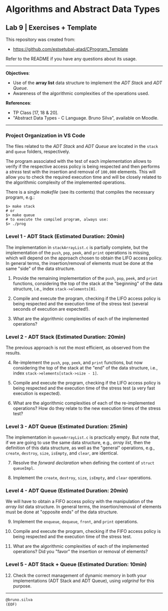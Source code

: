 # Algorithms and Abstract Data Types

## Lab 9 | Exercises + Template  

This repository was created from:

- <https://github.com/estsetubal-atad/CProgram_Template> 

Refer to the README if you have any questions about its usage.

----

**Objectives**:

- Use of the **array list** data structure to implement the *ADT Stack* and *ADT Queue*.
- Awareness of the algorithmic complexities of the operations used.

**References**:

- TP Class \[17, 18 & 20\].
- "Abstract Data Types - C Language. Bruno Silva", available on Moodle.

---

### Project Organization in VS Code

The files related to the *ADT Stack* and *ADT Queue* are located in the `stack` and `queue` folders, respectively.  

The program associated with the test of each implementation allows to verify if the respective access policy is being respected and then performs a *stress* test with the insertion and removal of `100,000` elements. This will allow you to check the required execution time and will be closely related to the algorithmic complexity of the implemented operations.  

There is a single *makefile* (see its contents) that compiles the necessary program, e.g.:

```console
$> make stack
# or
$> make queue
# to execute the compiled program, always use:
$> ./prog
```

### Level 1 - ADT Stack (Estimated Duration: 20min)

The implementation in `stackArrayList.c` is partially complete, but the implementation of the `push`, `pop`, `peek`, and `print` operations is missing, which will depend on the approach chosen to obtain the LIFO access policy. In general terms, the insertion/removal of elements must be done at the same "side" of the data structure.

1. Provide the remaining implementation of the `push`, `pop`, `peek`, and `print` functions, considering the top of the stack at the "beginning" of the data structure, i.e., index `stack->elements[0]`.

2. Compile and execute the program, checking if the LIFO access policy is being respected and the execution time of the stress test (several seconds of execution are expected!).

3. What are the algorithmic complexities of each of the implemented operations?

### Level 2 - ADT Stack (Estimated Duration: 20min)

The previous approach is not the most efficient, as observed from the results.

4. Re-implement the `push`, `pop`, `peek`, and `print` functions, but now considering the top of the stack at the "end" of the data structure, i.e., index `stack->elements[stack->size - 1]`.

5. Compile and execute the program, checking if the LIFO access policy is being respected and the execution time of the stress test (a very fast execution is expected).

6. What are the algorithmic complexities of each of the re-implemented operations? How do they relate to the new execution times of the stress test?

### Level 3 - ADT Queue (Estimated Duration: 25min)

The implementation in `queueArrayList.c` is practically empty. But note that, if we are going to use the same data structure, e.g., *array list*, then the definition of this data structure, as well as the "general" operations, e.g., `create`, `destroy`, `size`, `isEmpty`, and `clear`, are identical. 

7. Resolve the *forward declaration* when defining the content of `struct queueImpl`.

8. Implement the `create`, `destroy`, `size`, `isEmpty`, and `clear` operations.

### Level 4 - ADT Queue (Estimated Duration: 20min)

We will have to obtain a FIFO access policy with the manipulation of the *array list* data structure. In general terms, the insertion/removal of elements must be done at "opposite ends" of the data structure.

9. Implement the `enqueue`, `dequeue`, `front`, and `print` operations.

10. Compile and execute the program, checking if the FIFO access policy is being respected and the execution time of the stress test.

11. What are the algorithmic complexities of each of the implemented operations? Did you "favor" the insertion or removal of elements? 

### Level 5 - ADT Stack + Queue (Estimated Duration: 10min)

12. Check the correct management of dynamic memory in both your implementations (ADT Stack and ADT Queue), using *valgrind* for this purpose.

---

```markdown
@bruno.silva
(EOF)
``` 